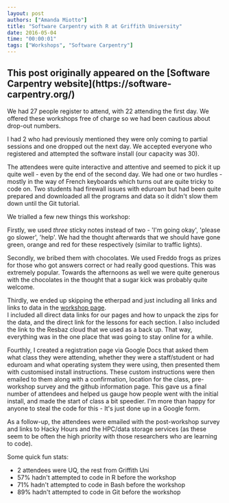 ```yaml
---
layout: post
authors: ["Amanda Miotto"]
title: "Software Carpentry with R at Griffith University"
date: 2016-05-04
time: "00:00:01"
tags: ["Workshops", "Software Carpentry"]
---
```


<h2>This post originally appeared on the [Software Carpentry website](https://software-carpentry.org/)</h2>
We had 27 people register to attend, with 22 attending the first day.
We offered these workshops free of charge so we had been cautious about drop-out numbers.  

I had 2 who had previously mentioned they were only coming to partial sessions and one dropped out the next day. 
We accepted everyone who registered and attempted the software install (our capacity was 30).

The attendees were quite interactive and attentive and seemed to pick it up quite well - even by the end of the second day. 
We had one or two hurdles - mostly in the way of French keyboards which turns out are quite tricky to code on. 
Two students had firewall issues with eduroam but had been quite prepared and downloaded all the programs and data 
so it didn't slow them down until the Git tutorial. 

We trialled a few new things this workshop:

Firstly, we used *three* sticky notes instead of two - 'I'm going okay', 'please go slower', 'help'. 
We had the thought afterwards that we should have gone green, orange and red for these respectively (similar to traffic lights).

Secondly, we bribed them with chocolates. We used Freddo frogs as prizes for those who got answers correct or had really good questions.
This was extremely popular. Towards the afternoons as well we were quite generous with the chocolates in the thought 
that a sugar kick was probably quite welcome.

Thirdly, we ended up skipping the etherpad and just including all links and links to data in the 
[workshop page]( https://bio-swc-bne.github.io/2016-04-19-GriffithUni/).  
I included all direct data links for our pages and how to unpack the zips for the data, 
and the direct link for the lessons for each section. I also included the link to the Resbaz 
cloud that we used as a back up. That way, everything was in the one place that was going to stay online for a while. 

Fourthly, I created a registration page via Google Docs that asked them what class they were attending, 
whether they were a staff/student or had eduroam and what operating system they were using, 
then presented them with customised install instructions. These custom instructions were then 
emailed to them along with a confirmation, 
location for the class, pre-workshop survey and the github information page. 
This gave us a final number of attendees and helped us gauge how people went with the initial install, 
and made the start of class a bit speedier. I'm more than happy for anyone to steal the code for this - It's just 
done up in a Google form.  

As a follow-up, the attendees were emailed with the post-workshop survey and links to Hacky Hours and the 
HPC/data storage services (as these seem to be often the high priority with those researchers who are learning to code).

Some quick fun stats: 

- 2 attendees were UQ, the rest from Griffith Uni 
- 57% hadn't attempted to code in R before the workshop
- 71% hadn't attempted to code in Bash before the workshop
- 89% hadn't attempted to code in Git before the workshop
